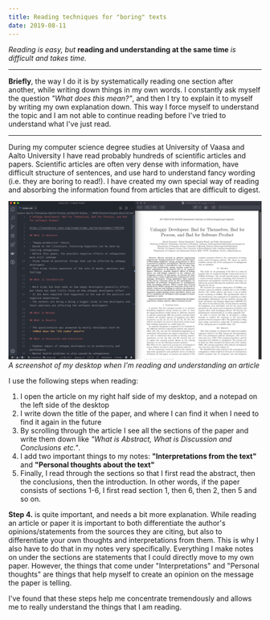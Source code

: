 ```yaml
---
title: Reading techniques for "boring" texts
date: 2019-08-11
---
```


*Reading is easy, but* **reading and understanding at the same time** *is difficult and takes time.*

---

**Briefly**, the way I do it is by systematically reading one section after another, while writing down things in my own words. I constantly ask myself the question *"What does this mean?"*, and then I try to explain it to myself by writing my own explanation down. This way I force myself to understand the topic and I am not able to continue reading before I've tried to understand what I've just read.

---

During my computer science degree studies at University of Vaasa and Aalto University I have read probably hundreds of scientific articles and papers. Scientific articles are often very dense with information, have difficult structure of sentences, and use hard to understand fancy wording (i.e. they are boring to read!). I have created my own special way of reading and absorbing the information found from articles that are difficult to digest.

![Screenshot of desktop](desktop-screenshot.png)
*A screenshot of my desktop when I'm reading and understanding an article*

I use the following steps when reading:

1. I open the article on my right half side of my desktop, and a notepad on the left side of the desktop
2. I write down the title of the paper, and where I can find it when I need to find it again in the future
3. By scrolling through the article I see all the sections of the paper and write them down like *"What is Abstract, What is Discussion and Conclusions etc."*.
4. I add two important things to my notes: **"Interpretations from the text"** and **"Personal thoughts about the text"**
5. Finally, I read through the sections so that I first read the abstract, then the conclusions, then the introduction. In other words, if the paper consists of sections 1-6, I first read section 1, then 6, then 2, then 5 and so on. 

**Step 4.** is quite important, and needs a bit more explanation. While reading an article or paper it is important to both differentiate the author's opinions/statements from the sources they are citing, but also to differentiate your own thoughts and interpretations from them. This is why I also have to do that in my notes very specifically. Everything I make notes on under the sections are statements that I could directly move to my own paper. However, the things that come under "Interpretations" and "Personal thoughts" are things that help myself to create an opinion on the message the paper is telling.

I've found that these steps help me concentrate tremendously and allows me to really understand the things that I am reading.
